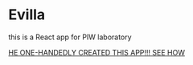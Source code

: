 # Evilla

this is a React app for PIW laboratory


[HE ONE-HANDEDLY CREATED THIS APP!!! SEE HOW](https://evilla-c87f3.web.app)
